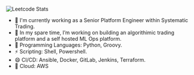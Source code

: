 <!--
## Hi there 👋
**armaanPy/armaanPy** is a ✨ _special_ ✨ repository because its `README.md` (this file) appears on your GitHub profile.

Here are some ideas to get you started:

- 🔭 I’m currently working on ...
- 🌱 I’m currently learning ...
- 👯 I’m looking to collaborate on ...
- 🤔 I’m looking for help with ...
- 💬 Ask me about ...
- 📫 How to reach me: ...
- 😄 Pronouns: ...
- ⚡ Fun fact: ...
-->

![Leetcode Stats](https://leetcard.jacoblin.cool/armaanPy)
- 🤔 I'm currently working as a Senior Platform Engineer within Systematic Trading.
- 🔭 In my spare time, I’m working on building an algorithimic trading platform and a self hosted ML Ops platform.
- 🌱 Programming Languages: Python, Groovy.
- ⚡ Scripting: Shell, Powershell.
- 😄 CI/CD: Ansible, Docker, GitLab, Jenkins, Terraform.
- 💬 Cloud: AWS
